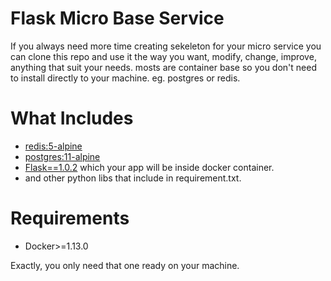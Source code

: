 # Flask Micro Base Service
If you always need more time creating sekeleton for your micro service you can clone this repo and use it the way you want, modify, change, improve, anything that suit your needs. mosts are container base so you don't need to install directly to your machine. eg. postgres or redis.


# What Includes
* [redis:5-alpine](https://hub.docker.com/_/redis)
* [postgres:11-alpine](https://hub.docker.com/_/postgres)
* [Flask==1.0.2](http://flask.pocoo.org/) which your app will be inside docker container.
* and other python libs that include in requirement.txt.

# Requirements
* Docker>=1.13.0
  
Exactly, you only need that one ready on your machine.